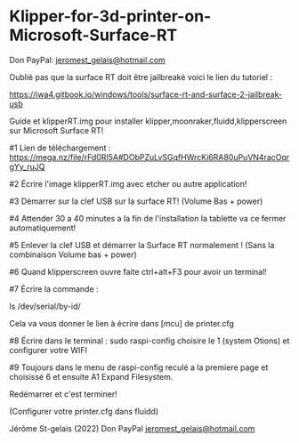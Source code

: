 # Klipper-for-3d-printer-on-Microsoft-Surface-RT

Don PayPal: jeromest_gelais@hotmail.com

Oublié pas que la surface RT doit être jailbreaké voici le lien du tutoriel :

https://jwa4.gitbook.io/windows/tools/surface-rt-and-surface-2-jailbreak-usb

Guide et klipperRT.img pour installer klipper,moonraker,fluidd,klipperscreen sur Microsoft Surface RT!

#1 Lien de téléchargement : https://mega.nz/file/rFd0RI5A#DObPZuLvSGqfHWrcKi6RA80uPuVN4racOqrgYy_ruJQ

#2 Écrire l'image klipperRT.img avec etcher ou autre application!

#3 Démarrer sur la clef USB sur la surface RT! (Volume Bas + power)

#4 Attender 30 a 40 minutes a la fin de l'installation la tablette va ce fermer automatiquement!

#5 Enlever la clef USB et démarrer la Surface RT normalement ! (Sans la combinaison Volume bas + power)

#6 Quand klipperscreen ouvre faite ctrl+alt+F3 pour avoir un terminal!

#7 Écrire la commande : 

ls /dev/serial/by-id/

Cela va vous donner le lien à écrire dans [mcu] de printer.cfg

#8 Écrire dans le terminal : sudo raspi-config choisire le 1 (system Otions) et configurer votre WIFI

#9 Toujours dans le menu de raspi-config reculé a la premiere page et choisissé 6 et ensuite A1 Expand Filesystem.

Redémarrer et c'est terminer!

(Configurer votre printer.cfg dans fluidd)



Jérôme St-gelais (2022) Don PayPal jeromest_gelais@hotmail.com
